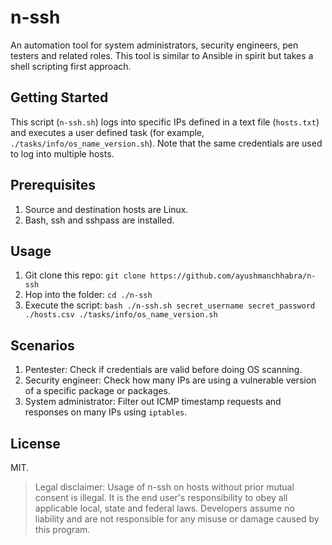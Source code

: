 # n-ssh

An automation tool for system administrators, security engineers, pen testers and related roles. This tool is similar to Ansible in spirit but takes a shell scripting first approach.

## Getting Started

This script (`n-ssh.sh`) logs into specific IPs defined in a text file (`hosts.txt`) and executes a user defined task (for example, `./tasks/info/os_name_version.sh`). Note that the same credentials are used to log into multiple hosts.

## Prerequisites

1. Source and destination hosts are Linux.
1. Bash, ssh and sshpass are installed.

## Usage

1. Git clone this repo: `git clone https://github.com/ayushmanchhabra/n-ssh`
1. Hop into the folder: `cd ./n-ssh`
1. Execute the script: `bash ./n-ssh.sh secret_username secret_password ./hosts.csv ./tasks/info/os_name_version.sh`

## Scenarios

1. Pentester: Check if credentials are valid before doing OS scanning.
1. Security engineer: Check how many IPs are using a vulnerable version of a specific package or packages.
1. System administrator: Filter out ICMP timestamp requests and responses on many IPs using `iptables`.

## License

MIT.

> Legal disclaimer: Usage of n-ssh on hosts without prior mutual consent is illegal. It is the end user's responsibility to obey all applicable local, state and federal laws. Developers assume no liability and are not responsible for any misuse or damage caused by this program.
